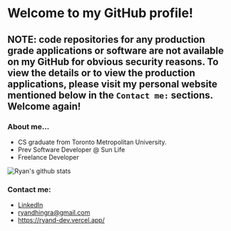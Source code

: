# Welcome to my GitHub profile!

## NOTE: code repositories for any production grade applications or software are not available on my GitHub for obvious security reasons. To view the details or to view the production applications, please visit my personal website mentioned below in the `Contact me:` sections. Welcome again!

### About me...
* CS graduate from Toronto Metropolitan University.
* Prev Software Developer @ Sun Life
* Freelance Developer
  
![Ryan's github stats](https://github-readme-stats.vercel.app/api?username=RyanDhingra&show_icons=true&bg_color=0492C2&text_color=ffffff&title_color=ffffff&icon_color=ffffff)

### Contact me:
* <a href="https://www.linkedin.com/in/ryan-dhingra-82969822b/" target="_blank">LinkedIn</a>
* ryandhingra@gmail.com
* https://ryand-dev.vercel.app/
